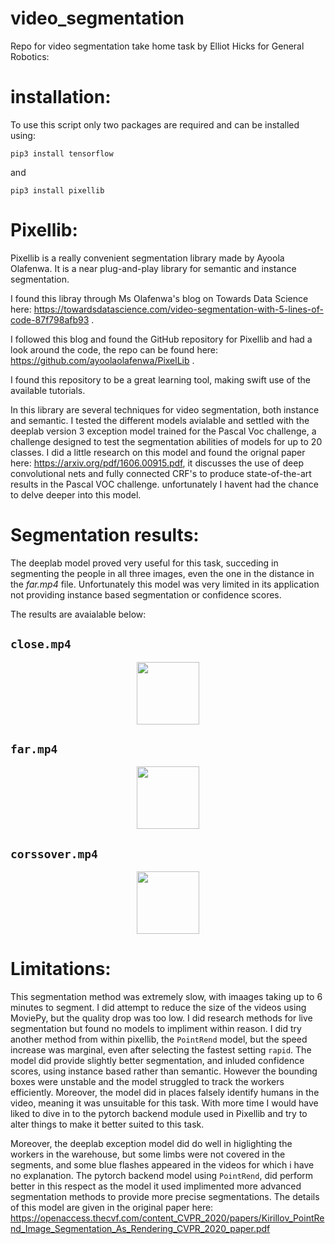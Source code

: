 # video_segmentation
 Repo for video segmentation take home task by Elliot Hicks for General Robotics:

# installation:

To use this script only two packages are required and can be installed using:

`pip3 install tensorflow`

and 

`pip3 install pixellib`

# Pixellib:
Pixellib is a really convenient segmentation library made by Ayoola Olafenwa. It is a near plug-and-play library for semantic and instance segmentation. 

I found this libray through Ms Olafenwa's blog on Towards Data Science here:  https://towardsdatascience.com/video-segmentation-with-5-lines-of-code-87f798afb93 .

I followed this blog and found the GitHub repository for Pixellib and had a look around the code, the repo can be found here:  https://github.com/ayoolaolafenwa/PixelLib .


I found this repository to be a great learning tool, making swift use of the available tutorials. 

In this library are several techniques for video segmentation, both instance and semantic. I tested the different models avialable and settled with the deeplab version 3 exception model trained for the Pascal Voc challenge, a challenge designed to test the segmentation abilities of models for up to 20 classes. I did a little research on this model and found the orignal paper here:  https://arxiv.org/pdf/1606.00915.pdf, it discusses the use of deep convolutional nets and fully connected CRF's to produce state-of-the-art results in the Pascal VOC challenge. unfortunately I havent had the chance to delve deeper into this model.


# Segmentation results:

The deeplab model proved very useful for this task, succeding in segmenting the people in all three images, even the one in the distance in the *far.mp4* file. Unfortunately this model was very limited in its application not providing instance based segmentation or confidence scores.

The results are avaialable below:

## `close.mp4`
<p align="center">
  <img width="100" height="100" src="https://github.com/elliot-hicks/video_segmentation/blob/main/segmented_close.mp4">
</p>


## `far.mp4`
<p align="center">
  <img width="100" height="100" src="https://github.com/elliot-hicks/video_segmentation/blob/main/segmented_far.mp4">
</p>

## `corssover.mp4`
<p align="center">
  <img width="100" height="100" src="https://github.com/elliot-hicks/video_segmentation/blob/main/segmented_corssover.mp4">
</p>



# Limitations:

This segmentation method was extremely slow, with imaages taking up to 6 minutes to segment. I did attempt to reduce the size of the videos using MoviePy, but the quality drop was too low. I did research methods for live segmentation but found no models to impliment within reason. I did try another method from within pixellib, the `PointRend` model, but the speed increase was marginal, even after selecting the fastest setting `rapid`. The model did provide slightly better segmentation, and inluded confidence scores, using instance based rather than semantic. However the bounding boxes were unstable and the model struggled to track the workers efficiently. Moreover, the model did in places falsely identify humans in the video, meaning it was unsuitable for this task. With more time I would have liked to dive in to the pytorch backend module used in Pixellib and try to alter things to make it better suited to this task.

Moreover, the deeplab exception model did do well in higlighting the workers in the warehouse, but some limbs were not covered in the segments, and some blue flashes appeared in the videos for which i have no explanation.  The pytorch backend model using `PointRend`, did perform better in this respect as the model it used implimented more advanced segmentation methods to provide more precise segmentations. The details of this model are given in the original paper here: https://openaccess.thecvf.com/content_CVPR_2020/papers/Kirillov_PointRend_Image_Segmentation_As_Rendering_CVPR_2020_paper.pdf

